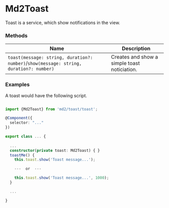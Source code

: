 # Md2Toast
Toast is a service, which show notifications in the view.

### Methods

| Name | Description |
| --- | --- |
| `toast(message: string, duration?: number)`/`show(message: string, duration?: number)` | Creates and show a simple toast noticiation. |


### Examples
A toast would have the following script.
```ts

import {Md2Toast} from 'md2/toast/toast';

@Component({
  selector: "..."
})

export class ... {
    
  ...
  constructor(private toast: Md2Toast) { }
  toastMe() {
    this.toast.show('Toast message...');

    ---  or  ---

    this.toast.show('Toast message...', 1000);
  }

  ...

}
 ```

